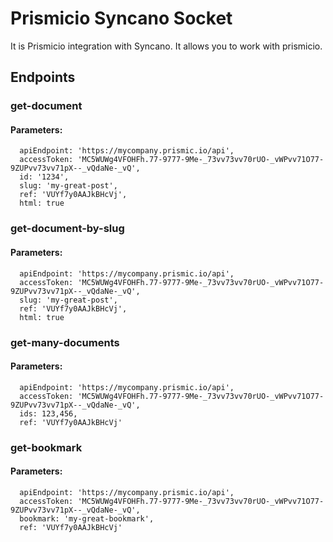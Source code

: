 # Prismicio Syncano Socket

It is Prismicio integration with Syncano. It allows you to work with prismicio.

## Endpoints

### get-document

#### Parameters:

      apiEndpoint: 'https://mycompany.prismic.io/api',
      accessToken: 'MC5WUWg4VFOHFh.77-9777-9Me-_73vv73vv70rUO-_vWPvv71O77-9ZUPvv73vv71pX--_vQdaNe-_vQ',
      id: '1234',
      slug: 'my-great-post',
      ref: 'VUYf7y0AAJkBHcVj',
      html: true


### get-document-by-slug

#### Parameters:

      apiEndpoint: 'https://mycompany.prismic.io/api',
      accessToken: 'MC5WUWg4VFOHFh.77-9777-9Me-_73vv73vv70rUO-_vWPvv71O77-9ZUPvv73vv71pX--_vQdaNe-_vQ',
      slug: 'my-great-post',
      ref: 'VUYf7y0AAJkBHcVj',
      html: true


### get-many-documents

#### Parameters:

      apiEndpoint: 'https://mycompany.prismic.io/api',
      accessToken: 'MC5WUWg4VFOHFh.77-9777-9Me-_73vv73vv70rUO-_vWPvv71O77-9ZUPvv73vv71pX--_vQdaNe-_vQ',
      ids: 123,456,
      ref: 'VUYf7y0AAJkBHcVj'


### get-bookmark

#### Parameters:

      apiEndpoint: 'https://mycompany.prismic.io/api',
      accessToken: 'MC5WUWg4VFOHFh.77-9777-9Me-_73vv73vv70rUO-_vWPvv71O77-9ZUPvv73vv71pX--_vQdaNe-_vQ',
      bookmark: 'my-great-bookmark',
      ref: 'VUYf7y0AAJkBHcVj'

